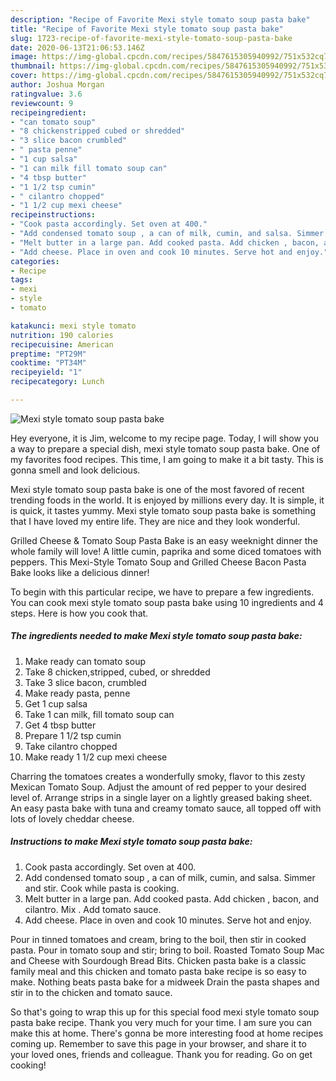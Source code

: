 ```yaml
---
description: "Recipe of Favorite Mexi style tomato soup pasta bake"
title: "Recipe of Favorite Mexi style tomato soup pasta bake"
slug: 1723-recipe-of-favorite-mexi-style-tomato-soup-pasta-bake
date: 2020-06-13T21:06:53.146Z
image: https://img-global.cpcdn.com/recipes/5847615305940992/751x532cq70/mexi-style-tomato-soup-pasta-bake-recipe-main-photo.jpg
thumbnail: https://img-global.cpcdn.com/recipes/5847615305940992/751x532cq70/mexi-style-tomato-soup-pasta-bake-recipe-main-photo.jpg
cover: https://img-global.cpcdn.com/recipes/5847615305940992/751x532cq70/mexi-style-tomato-soup-pasta-bake-recipe-main-photo.jpg
author: Joshua Morgan
ratingvalue: 3.6
reviewcount: 9
recipeingredient:
- "can tomato soup"
- "8 chickenstripped cubed or shredded"
- "3 slice bacon crumbled"
- " pasta penne"
- "1 cup salsa"
- "1 can milk fill tomato soup can"
- "4 tbsp butter"
- "1 1/2 tsp cumin"
- " cilantro chopped"
- "1 1/2 cup mexi cheese"
recipeinstructions:
- "Cook pasta accordingly. Set oven at 400."
- "Add condensed tomato soup , a can of milk, cumin, and salsa. Simmer and stir. Cook while pasta is cooking."
- "Melt butter in a large pan. Add cooked pasta. Add chicken , bacon, and cilantro.  Mix . Add tomato sauce."
- "Add cheese. Place in oven and cook 10 minutes. Serve hot and enjoy."
categories:
- Recipe
tags:
- mexi
- style
- tomato

katakunci: mexi style tomato 
nutrition: 190 calories
recipecuisine: American
preptime: "PT29M"
cooktime: "PT34M"
recipeyield: "1"
recipecategory: Lunch

---
```



![Mexi style tomato soup pasta bake](https://img-global.cpcdn.com/recipes/5847615305940992/751x532cq70/mexi-style-tomato-soup-pasta-bake-recipe-main-photo.jpg)

Hey everyone, it is Jim, welcome to my recipe page. Today, I will show you a way to prepare a special dish, mexi style tomato soup pasta bake. One of my favorites food recipes. This time, I am going to make it a bit tasty. This is gonna smell and look delicious.

Mexi style tomato soup pasta bake is one of the most favored of recent trending foods in the world. It is enjoyed by millions every day. It is simple, it is quick, it tastes yummy. Mexi style tomato soup pasta bake is something that I have loved my entire life. They are nice and they look wonderful.

Grilled Cheese &amp; Tomato Soup Pasta Bake is an easy weeknight dinner the whole family will love! A little cumin, paprika and some diced tomatoes with peppers. This Mexi-Style Tomato Soup and Grilled Cheese Bacon Pasta Bake looks like a delicious dinner!


To begin with this particular recipe, we have to prepare a few ingredients. You can cook mexi style tomato soup pasta bake using 10 ingredients and 4 steps. Here is how you cook that.

<!--inarticleads1-->

##### The ingredients needed to make Mexi style tomato soup pasta bake:

1. Make ready can tomato soup
1. Take 8 chicken,stripped, cubed, or shredded
1. Take 3 slice bacon, crumbled
1. Make ready  pasta, penne
1. Get 1 cup salsa
1. Take 1 can milk, fill tomato soup can
1. Get 4 tbsp butter
1. Prepare 1 1/2 tsp cumin
1. Take  cilantro chopped
1. Make ready 1 1/2 cup mexi cheese


Charring the tomatoes creates a wonderfully smoky, flavor to this zesty Mexican Tomato Soup. Adjust the amount of red pepper to your desired level of. Arrange strips in a single layer on a lightly greased baking sheet. An easy pasta bake with tuna and creamy tomato sauce, all topped off with lots of lovely cheddar cheese. 

<!--inarticleads2-->

##### Instructions to make Mexi style tomato soup pasta bake:

1. Cook pasta accordingly. Set oven at 400.
1. Add condensed tomato soup , a can of milk, cumin, and salsa. Simmer and stir. Cook while pasta is cooking.
1. Melt butter in a large pan. Add cooked pasta. Add chicken , bacon, and cilantro.  Mix . Add tomato sauce.
1. Add cheese. Place in oven and cook 10 minutes. Serve hot and enjoy.


Pour in tinned tomatoes and cream, bring to the boil, then stir in cooked pasta. Pour in tomato soup and stir; bring to boil. Roasted Tomato Soup Mac and Cheese with Sourdough Bread Bits. Chicken pasta bake is a classic family meal and this chicken and tomato pasta bake recipe is so easy to make. Nothing beats pasta bake for a midweek Drain the pasta shapes and stir in to the chicken and tomato sauce. 

So that's going to wrap this up for this special food mexi style tomato soup pasta bake recipe. Thank you very much for your time. I am sure you can make this at home. There's gonna be more interesting food at home recipes coming up. Remember to save this page in your browser, and share it to your loved ones, friends and colleague. Thank you for reading. Go on get cooking!
